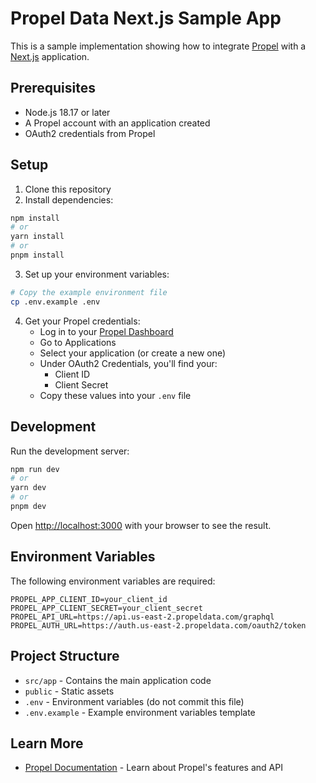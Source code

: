 # Propel Data Next.js Sample App

This is a sample implementation showing how to integrate [Propel](https://propeldata.com) with a [Next.js](https://nextjs.org) application.

## Prerequisites

- Node.js 18.17 or later
- A Propel account with an application created
- OAuth2 credentials from Propel

## Setup

1. Clone this repository
2. Install dependencies:

```bash
npm install
# or
yarn install
# or
pnpm install
```

3. Set up your environment variables:

```bash
# Copy the example environment file
cp .env.example .env
```

4. Get your Propel credentials:
   - Log in to your [Propel Dashboard](https://console.propeldata.com)
   - Go to Applications
   - Select your application (or create a new one)
   - Under OAuth2 Credentials, you'll find your:
     - Client ID
     - Client Secret
   - Copy these values into your `.env` file

## Development

Run the development server:

```bash
npm run dev
# or
yarn dev
# or
pnpm dev
```

Open [http://localhost:3000](http://localhost:3000) with your browser to see the result.

## Environment Variables

The following environment variables are required:

```env
PROPEL_APP_CLIENT_ID=your_client_id
PROPEL_APP_CLIENT_SECRET=your_client_secret
PROPEL_API_URL=https://api.us-east-2.propeldata.com/graphql
PROPEL_AUTH_URL=https://auth.us-east-2.propeldata.com/oauth2/token
```

## Project Structure

- `src/app` - Contains the main application code
- `public` - Static assets
- `.env` - Environment variables (do not commit this file)
- `.env.example` - Example environment variables template

## Learn More

- [Propel Documentation](https://docs.propeldata.com) - Learn about Propel's features and API
